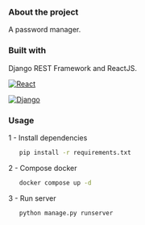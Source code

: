 ### About the project

A password manager.

### Built with

Django REST Framework and ReactJS.

[![React][React.js]][React-url]

[![Django][Django.py]][Django-url]

### Usage

1 - Install dependencies
```sh
   pip install -r requirements.txt
   ```
2 - Compose docker
```sh
   docker compose up -d
   ```
3 - Run server
```sh
   python manage.py runserver
   ```


<!-- MARKDOWN LINKS & IMAGES -->

[React.js]: https://img.shields.io/badge/React-20232A?style=for-the-badge&logo=react&logoColor=61DAFB
[React-url]: https://reactjs.org/

[Django.py]: https://img.shields.io/badge/Django-092E20?style=for-the-badge&logo=django&logoColor=white
[Django-url]: https://www.djangoproject.com/